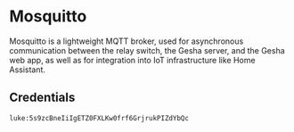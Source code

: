 # Mosquitto

Mosquitto is a lightweight MQTT broker, used for asynchronous communication between the relay switch, the Gesha server, and the Gesha web app, as well as for integration into IoT infrastructure like Home Assistant.

## Credentials

`luke:5s9zcBneIiIgETZ0FXLKw0frf6GrjrukPIZdYbQc`
